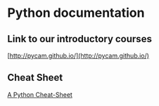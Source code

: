 # Python documentation

## Link to our introductory courses
[http://pycam.github.io/](http://pycam.github.io/)

## Cheat Sheet
[A Python Cheat-Sheet](https://github.com/pycam/python-data-science/blob/master/cheat_sheet_basic_python.ipynb)

